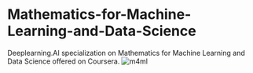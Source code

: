 # Mathematics-for-Machine-Learning-and-Data-Science
Deeplearning.AI specialization on Mathematics for Machine Learning and Data Science offered on Coursera.
![m4ml](https://user-images.githubusercontent.com/89865632/223017079-5c71cdf1-0363-4152-82fe-616c996a64c6.png)
